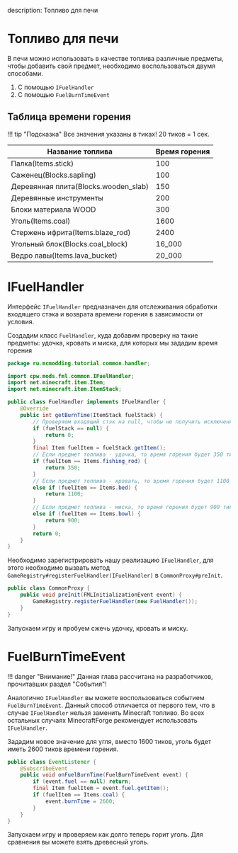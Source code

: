 description: Топливо для печи

# Топливо для печи

В печи можно использовать в качестве топлива различные предметы, чтобы добавить свой предмет, необходимо воспользоваться
двумя способами.

1. С помощью `IFuelHandler`
2. С помощью `FuelBurnTimeEvent`

## Таблица времени горения

!!! tip "Подсказка"
    Все значения указаны в тиках! 20 тиков = 1 сек.

| Название топлива                     | Время горения |
|--------------------------------------|---------------|
| Палка(Items.stick)                   | 100           |
| Саженец(Blocks.sapling)              | 100           |
| Деревянная плита(Blocks.wooden_slab) | 150           |
| Деревянные инструменты               | 200           |
| Блоки материала WOOD                 | 300           |
| Уголь(Items.coal)                    | 1600          |
| Стержень ифрита(Items.blaze_rod)     | 2400          |
| Угольный блок(Blocks.coal_block)     | 16_000        |
| Ведро лавы(Items.lava_bucket)        | 20_000        |

# IFuelHandler

Интерфейс `IFuelHandler` предназначен для отслеживания обработки входящего стэка и 
возврата времени горения в зависимости от условия.

Создадим класс `FuelHandler`, куда добавим проверку на такие предметы: удочка, кровать и миска, для которых мы зададим
время горения

```java
package ru.mcmodding.tutorial.common.handler;

import cpw.mods.fml.common.IFuelHandler;
import net.minecraft.item.Item;
import net.minecraft.item.ItemStack;

public class FuelHandler implements IFuelHandler {
    @Override
    public int getBurnTime(ItemStack fuelStack) {
        // Проверяем входящий стэк на null, чтобы не получить исключение NullPointerException
        if (fuelStack == null) {
            return 0;
        }
        final Item fuelItem = fuelStack.getItem();
        // Если предмет топлива - удочка, то время горения будет 350 тиков
        if (fuelItem == Items.fishing_rod) {
            return 350;
        } 
        // Если предмет топлива - кровать, то время горения будет 1100 тиков
        else if (fuelItem == Items.bed) {
            return 1100;
        } 
        // Если предмет топлива - миска, то время горения будет 900 тиков
        else if (fuelItem == Items.bowl) {
            return 900;
        }
        return 0;
    }
}
```

Необходимо зарегистрировать нашу реализацию `IFuelHandler`, для этого необходимо 
вызвать метод `GameRegistry#registerFuelHandler(IFuelHandler)` в `CommonProxy#preInit`.

```java
public class CommonProxy {
    public void preInit(FMLInitializationEvent event) {
        GameRegistry.registerFuelHandler(new FuelHandler());
    }
}
```

Запускаем игру и пробуем сжечь удочку, кровать и миску.

# FuelBurnTimeEvent

!!! danger "Внимание!"
    Данная глава рассчитана на разработчиков, прочитавших раздел "События"!

Аналогично `IFuelHandler` вы можете воспользоваться событием `FuelBurnTimeEvent`. Данный способ отличается от первого
тем, что в случае `IFuelHandler` нельзя заменить Minecraft топливо. Во всех остальных случаях MinecraftForge рекомендует
использовать `IFuelHandler`.

Зададим новое значение для угля, вместо 1600 тиков, уголь будет иметь 2600 тиков времени горения.

```java
public class EventListener {
    @SubscribeEvent
    public void onFuelBurnTime(FuelBurnTimeEvent event) {
        if (event.fuel == null) return;
        final Item fuelItem = event.fuel.getItem();
        if (fuelItem == Items.coal) {
            event.burnTime = 2600;
        }
    }
}
```

Запускаем игру и проверяем как долго теперь горит уголь. Для сравнения вы можете взять древесный уголь.